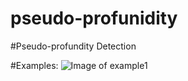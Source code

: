 # pseudo-profunidity
#Pseudo-profundity Detection

#Examples:
![Image of example1](https://github.com/jerrychihchun/pseudo-profunidity/figures/rain.jpg)
